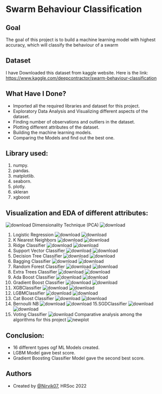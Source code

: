 
# Swarm Behaviour Classification


## Goal

The goal of this project is to build a machine learning model with highest accuracy, which will classify the behaviour of a swarm
## Dataset
I have Downloaded this dataset from kaggle website. Here is the link: https://www.kaggle.com/deepcontractor/swarm-behaviour-classification

## What Have I Done?

- Imported all the required libraries and dataset for this project.
- Exploratory Data Analysis and Visualizing different aspects of the dataset.
- Finding number of observations and outliers in the dataset.
- Plotting different attributes of the dataset.
- Building the machine learning models.
- Comparing the Models and find out the best one.
## Library used:
1. numpy.
2. pandas.
3. matplotlib.
4. seaborn.
5. plotly.
6. skleran
7. xgboost

## Visualization and EDA of different attributes:


![download](https://user-images.githubusercontent.com/97960335/180653539-047bda9c-b4d5-439d-a6b6-24e39752107f.png)
Dimensionality Technique (PCA)
![download](https://user-images.githubusercontent.com/97960335/180653541-a21d9957-7c7a-4498-81c3-cb1e9061546c.png)
1. Logistic Regression
![download](https://user-images.githubusercontent.com/97960335/180653548-a1b14e1a-c011-49df-9a5e-cfd38f771807.png)
![download](https://user-images.githubusercontent.com/97960335/180653550-a25f0014-8c96-4fbc-a37e-8ab1a3873500.png)
2. K Nearest Neighbors
![download](https://user-images.githubusercontent.com/97960335/180653556-1af7fff3-62c9-4ebc-b4cb-aba645e5a5d6.png)
![download](https://user-images.githubusercontent.com/97960335/180653561-59105c00-4361-44cb-aa07-0101d8e79f9a.png)
3. Ridge Classifier
![download](https://user-images.githubusercontent.com/97960335/180653572-ce5b6ad2-5984-4701-b868-ccb983448b8e.png)
![download](https://user-images.githubusercontent.com/97960335/180653584-91872294-93e5-4d0b-9df7-2dde9f816b62.png)
4. Support Vector Classifier
![download](https://user-images.githubusercontent.com/97960335/180653611-30867076-366f-4ace-8888-3907e1208e64.png)
![download](https://user-images.githubusercontent.com/97960335/180653620-94f203e0-fc30-4cd2-a1c2-96bf6acf42f2.png)
5. Decision Tree Classifier
![download](https://user-images.githubusercontent.com/97960335/180653639-0a782828-04ee-4f6e-aeed-cd67daa374e3.png)
![download](https://user-images.githubusercontent.com/97960335/180653644-54e57736-b16f-4daf-a575-c7630d3a96cb.png)
6. Bagging Classifier
![download](https://user-images.githubusercontent.com/97960335/180653672-b890679b-4e98-461f-b4d7-5decc749ca5b.png)
![download](https://user-images.githubusercontent.com/97960335/180653676-52c33a07-d4ab-48b7-95a9-697d9bdab3e6.png)
7. Random Forest Classifier
![download](https://user-images.githubusercontent.com/97960335/180653683-f96c488f-0f06-4d8f-98c4-6b023fcea21e.png)
![download](https://user-images.githubusercontent.com/97960335/180653687-819cd714-ccdc-4a55-b819-98156e11812c.png)
8. Extra Trees Classifier
![download](https://user-images.githubusercontent.com/97960335/180654469-55f2150f-0791-4f7c-a161-2c4b287799b7.png)
![download](https://user-images.githubusercontent.com/97960335/180654471-01b011be-3aef-434a-81bc-fc1c7e37fcb1.png)
9. Ada Boost Classifier
![download](https://user-images.githubusercontent.com/97960335/180653711-e0d3af91-55ce-4e4d-a625-d62e30334774.png)
![download](https://user-images.githubusercontent.com/97960335/180653715-8b9a9af8-d609-4aaa-88f0-019708522155.png)
10. Gradient Boost Classifier
![download](https://user-images.githubusercontent.com/97960335/180653762-216e3853-4835-425a-a0d4-b2a5f67e2f0f.png)
![download](https://user-images.githubusercontent.com/97960335/180653766-6f353693-fcfe-4743-aa83-1d3c0d7328d1.png)
11. XGBClassifier
![download](https://user-images.githubusercontent.com/97960335/180653779-222d99a7-3449-4593-bef7-fe9389919356.png)
![download](https://user-images.githubusercontent.com/97960335/180653783-7adab68e-c4ea-4df6-aaa6-28f7af0caeed.png)
12. LGBMClassifier
![download](https://user-images.githubusercontent.com/97960335/180653791-5bcc70bc-24d5-45cf-bc85-cf0324e8f717.png)
![download](https://user-images.githubusercontent.com/97960335/180653793-b8d20673-2b6b-4970-a63a-a42cf94f0455.png)
13. Cat Boost Classifier
![download](https://user-images.githubusercontent.com/97960335/180653872-aa34be1b-99b8-40c7-a620-4f5f2d173d09.png)
![download](https://user-images.githubusercontent.com/97960335/180653873-595c5b1f-5157-442d-8900-92fde295214c.png)
14. Bernoulli NB
![download](https://user-images.githubusercontent.com/97960335/180653883-778a6484-ff8a-42f7-823e-f1de3c9056d2.png)
![download](https://user-images.githubusercontent.com/97960335/180653886-3503e392-f656-4286-bc9e-c5b4e56c1e75.png)
15.SGDClassifier
![download](https://user-images.githubusercontent.com/97960335/180653896-2925ab7f-8928-4ca5-a896-d3daaa09711c.png)
![download](https://user-images.githubusercontent.com/97960335/180653902-a06e565d-2b3f-4d64-bb8e-9f537b991e06.png)
16. Voting Classifier
![download](https://user-images.githubusercontent.com/97960335/180653905-0acb20ed-93d9-41b4-900f-7a124cb2c376.png)
Comparative analysis among the algorithms for this project
![newplot](https://user-images.githubusercontent.com/97960335/180653923-daea62ac-42c1-4dcc-8703-81c121f53837.png)


## Conclusion:

- 16 different types ogf ML Models created.
- LGBM Model gave best score.
- Gradient Boosting Classifier Model gave the second best score.
## Authors

- Created by [@Nirvik07](https://github.com/Nirvik07), HRSoc 2022

